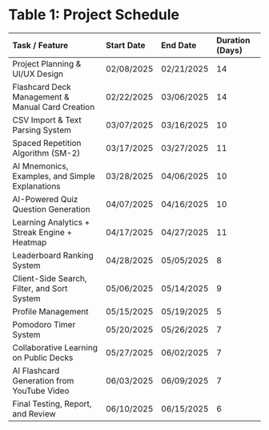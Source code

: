 # Table 1: Project Schedule

| Task / Feature                                      | Start Date   | End Date     | Duration (Days) |
| :-------------------------------------------------- | :----------- | :----------- | :-------------- |
| Project Planning & UI/UX Design                     | 02/08/2025   | 02/21/2025   | 14              |
| Flashcard Deck Management & Manual Card Creation    | 02/22/2025   | 03/06/2025   | 14              |
| CSV Import & Text Parsing System                    | 03/07/2025   | 03/16/2025   | 10              |
| Spaced Repetition Algorithm (SM-2)                  | 03/17/2025   | 03/27/2025   | 11              |
| AI Mnemonics, Examples, and Simple Explanations     | 03/28/2025   | 04/06/2025   | 10              |
| AI-Powered Quiz Question Generation                 | 04/07/2025   | 04/16/2025   | 10              |
| Learning Analytics + Streak Engine + Heatmap        | 04/17/2025   | 04/27/2025   | 11              |
| Leaderboard Ranking System                          | 04/28/2025   | 05/05/2025   | 8               |
| Client-Side Search, Filter, and Sort System         | 05/06/2025   | 05/14/2025   | 9               |
| Profile Management                                  | 05/15/2025   | 05/19/2025   | 5               |
| Pomodoro Timer System                               | 05/20/2025   | 05/26/2025   | 7               |
| Collaborative Learning on Public Decks              | 05/27/2025   | 06/02/2025   | 7               |
| AI Flashcard Generation from YouTube Video          | 06/03/2025   | 06/09/2025   | 7               |
| Final Testing, Report, and Review                   | 06/10/2025   | 06/15/2025   | 6               | 